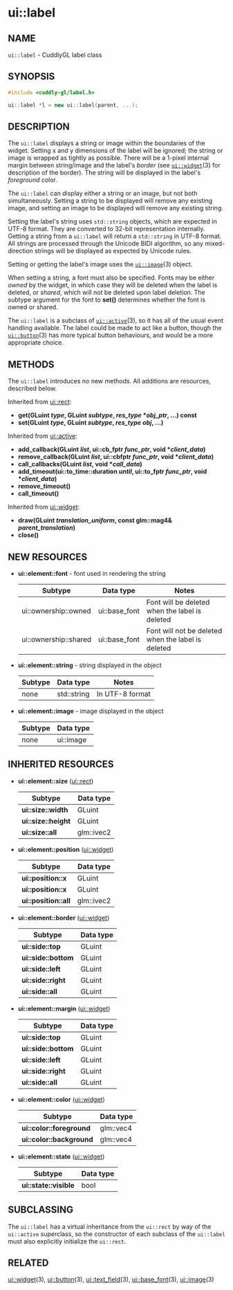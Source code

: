 ui::label
=========

## NAME ##

`ui::label` - CuddlyGL label class

## SYNOPSIS ##

```cpp
#include <cuddly-gl/label.h>

ui::label *l = new ui::label(parent, ...);
```

## DESCRIPTION ##

The `ui::label` displays a string or image within the boundaries of
the widget.  Setting x and y dimensions of the label will be ignored;
the string or image is wrapped as tightly as possible.  There will be
a 1-pixel internal margin between string/image and the label's
_border_ (see [`ui::widget`](ui-widget.md)(3) for description of the
border).  The string will be displayed in the label's _foreground_
color.

The `ui::label` can display either a string or an image, but not both
simultaneously.  Setting a string to be displayed will remove any
existing image, and setting an image to be displayed will remove any
existing string.

Setting the label's string uses `std::string` objects, which are
expected in UTF-8 format.  They are converted to 32-bit representation
internally.  Getting a string from a `ui::label` will return a
`std::string` in UTF-8 format.  All strings are processed through the
Unicode BIDI algorithm, so any mixed-direction strings will be
displayed as expected by Unicode rules.

Setting or getting the label's image uses the
[`ui::image`](ui-image.md)(3) object.

When setting a string, a font must also be specified.  Fonts may be
either _owned_ by the widget, in which case they will be deleted when
the label is deleted, or _shared_, which will not be deleted upon
label deletion.  The subtype argument for the font to **set()**
determines whether the font is owned or shared.

The `ui::label` is a subclass of [`ui::active`](ui-active.md)(3), so
it has all of the usual event handling available.  The label could be
made to act like a button, though the [`ui::button`](ui-button.md)(3)
has more typical button behaviours, and would be a more appropriate
choice.

## METHODS ##

The `ui::label` introduces no new methods.  All additions are
resources, described below.

Inherited from [ui::rect](ui-rect.md):

* **get(GLuint _type_, GLuint _subtype_, _res_type_ \*_obj_ptr_, ...) const**
* **set(GLuint _type_, GLuint _subtype_, _res_type_ _obj_, ...)**

Inherited from [ui::active](ui-active.md):

* **add_callback(GLuint _list_, ui::cb_fptr _func_ptr_, void \*_client_data_)**
* **remove_callback(GLuint _list_, ui::cbfptr _func_ptr_, void \*_client_data_)**
* **call_callbacks(GLuint _list_, void \*_call_data_)**
* **add_timeout(ui::to_time::duration _until_, ui::to_fptr _func_ptr_, void \*_client_data_)**
* **remove_timeout()**
* **call_timeout()**

Inherited from [ui::widget](ui-widget.md):

* **draw(GLuint _translation_uniform_, const glm::mag4& _parent_translation_)**
* **close()**

## NEW RESOURCES ##

* **ui::element::font** - font used in rendering the string

  | Subtype               | Data type     | Notes                                              |
  | --------------------- | ------------- | -------------------------------------------------- |
  | ui::ownership::owned  | ui::base_font | Font will be deleted when the label is deleted     |
  | ui::ownership::shared | ui::base_font | Font will not be deleted when the label is deleted |

* **ui::element::string** - string displayed in the object

  | Subtype | Data type   | Notes           |
  | ------- | ----------- | --------------- |
  | none    | std::string | In UTF-8 format |

* **ui::element::image** - image displayed in the object

  | Subtype | Data type |
  | ------- | --------- |
  | none    | ui::image |

## INHERITED RESOURCES ##

* **ui::element::size** ([ui::rect](ui-rect.md))

  | Subtype              | Data type  |
  | -------------------- | ---------- |
  | **ui::size::width**  | GLuint     |
  | **ui::size::height** | GLuint     |
  | **ui::size::all**    | glm::ivec2 |

* **ui::element::position** ([ui::widget](ui-widget.md))

  | Subtype               | Data type  |
  | --------------------- | ---------- |
  | **ui::position::x**   | GLuint     |
  | **ui::position::x**   | GLuint     |
  | **ui::position::all** | glm::ivec2 |

* **ui::element::border** ([ui::widget](ui-widget.md))

  | Subtype              | Data type |
  | -------------------- | --------- |
  | **ui::side::top**    | GLuint    |
  | **ui::side::bottom** | GLuint    |
  | **ui::side::left**   | GLuint    |
  | **ui::side::right**  | GLuint    |
  | **ui::side::all**    | GLuint    |

* **ui::element::margin** ([ui::widget](ui-widget.md))

  | Subtype              | Data type |
  | -------------------- | --------- |
  | **ui::side::top**    | GLuint    |
  | **ui::side::bottom** | GLuint    |
  | **ui::side::left**   | GLuint    |
  | **ui::side::right**  | GLuint    |
  | **ui::side::all**    | GLuint    |

* **ui::element::color** ([ui::widget](ui-widget.md))

  | Subtype                   | Data type |
  | ------------------------- | --------- |
  | **ui::color::foreground** | glm::vec4 |
  | **ui::color::background** | glm::vec4 |

* **ui::element::state** ([ui::widget](ui-widget.md))

  | Subtype                | Data type |
  | ---------------------- | --------- |
  | **ui::state::visible** | bool      |

## SUBCLASSING ##

The `ui::label` has a virtual inheritance from the `ui::rect` by way
of the `ui::active` superclass, so the constructor of each subclass of
the `ui::label` must also explicitly initialize the `ui::rect`.

## RELATED ##

[ui::widget](ui-widget.md)(3), [ui::button](ui-button.md)(3),
[ui::text_field](ui-text_field.md)(3), [ui::base_font](ui-base_font.md)(3),
[ui::image](ui-image.md)(3)
